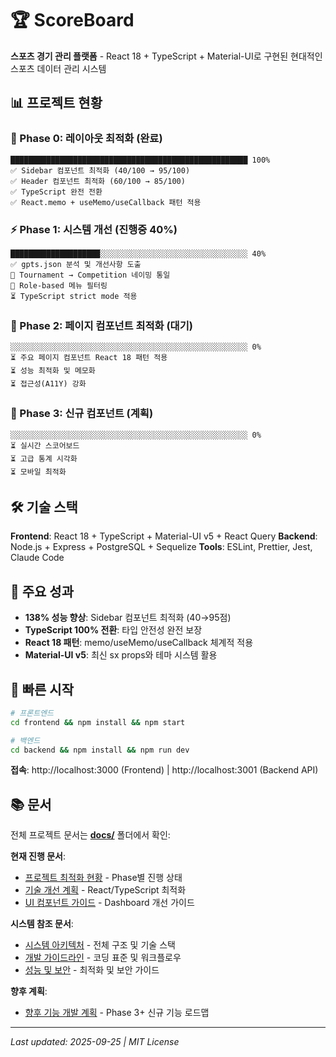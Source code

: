 # 🏆 ScoreBoard

**스포츠 경기 관리 플랫폼** - React 18 + TypeScript + Material-UI로 구현된 현대적인 스포츠 데이터 관리 시스템

## 📊 프로젝트 현황

### 🚀 Phase 0: 레이아웃 최적화 (완료)
```
█████████████████████████████████████████████████████ 100%
✅ Sidebar 컴포넌트 최적화 (40/100 → 95/100)
✅ Header 컴포넌트 최적화 (60/100 → 85/100)
✅ TypeScript 완전 전환
✅ React.memo + useMemo/useCallback 패턴 적용
```

### ⚡ Phase 1: 시스템 개선 (진행중 40%)
```
████████████████████░░░░░░░░░░░░░░░░░░░░░░░░░░░░░░░░░ 40%
✅ gpts.json 분석 및 개선사항 도출
🔄 Tournament → Competition 네이밍 통일
🔄 Role-based 메뉴 필터링
⏳ TypeScript strict mode 적용
```

### 🎯 Phase 2: 페이지 컴포넌트 최적화 (대기)
```
░░░░░░░░░░░░░░░░░░░░░░░░░░░░░░░░░░░░░░░░░░░░░░░░░░░░░ 0%
⏳ 주요 페이지 컴포넌트 React 18 패턴 적용
⏳ 성능 최적화 및 메모화
⏳ 접근성(A11Y) 강화
```

### 🔮 Phase 3: 신규 컴포넌트 (계획)
```
░░░░░░░░░░░░░░░░░░░░░░░░░░░░░░░░░░░░░░░░░░░░░░░░░░░░░ 0%
⏳ 실시간 스코어보드
⏳ 고급 통계 시각화
⏳ 모바일 최적화
```

## 🛠️ 기술 스택

**Frontend**: React 18 + TypeScript + Material-UI v5 + React Query
**Backend**: Node.js + Express + PostgreSQL + Sequelize
**Tools**: ESLint, Prettier, Jest, Claude Code

## 🎨 주요 성과

- **138% 성능 향상**: Sidebar 컴포넌트 최적화 (40→95점)
- **TypeScript 100% 전환**: 타입 안전성 완전 보장
- **React 18 패턴**: memo/useMemo/useCallback 체계적 적용
- **Material-UI v5**: 최신 sx props와 테마 시스템 활용

## 🚀 빠른 시작

```bash
# 프론트엔드
cd frontend && npm install && npm start

# 백엔드
cd backend && npm install && npm run dev
```

**접속**: http://localhost:3000 (Frontend) | http://localhost:3001 (Backend API)

## 📚 문서

전체 프로젝트 문서는 **[docs/](./docs/)** 폴더에서 확인:

**현재 진행 문서**:
- [프로젝트 최적화 현황](./docs/20250925_project_optimization.md) - Phase별 진행 상태
- [기술 개선 계획](./docs/20250925_technical_improvements.md) - React/TypeScript 최적화
- [UI 컴포넌트 가이드](./docs/20250925_ui_components.md) - Dashboard 개선 가이드

**시스템 참조 문서**:
- [시스템 아키텍처](./docs/20250925_system_architecture.md) - 전체 구조 및 기술 스택
- [개발 가이드라인](./docs/20250925_development_guide.md) - 코딩 표준 및 워크플로우
- [성능 및 보안](./docs/20250925_performance_security.md) - 최적화 및 보안 가이드

**향후 계획**:
- [향후 기능 개발 계획](./docs/20250925_future_features.md) - Phase 3+ 신규 기능 로드맵

---
*Last updated: 2025-09-25 | MIT License*